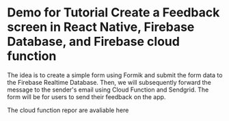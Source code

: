 # Demo for Tutorial Create a Feedback screen in React Native, Firebase Database, and Firebase cloud function

The idea is to create a simple form using Formik and submit the form data to the Firebase Realtime Database.
Then, we will subsequently forward the message to the sender's email using Cloud Function and Sendgrid.
The form will be for users to send their feedback on the app.

The cloud function repor are avaliable here

